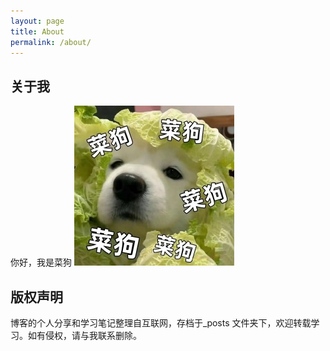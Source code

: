 ```yaml
---
layout: page
title: About
permalink: /about/
---
```


## 关于我
你好，我是菜狗
![caigou_is_me](https://raw.githubusercontent.com/zhangzl96/zhangzl96.github.io/master/images/caigou.jpg)

## 版权声明

博客的个人分享和学习笔记整理自互联网，存档于_posts 文件夹下，欢迎转载学习。如有侵权，请与我联系删除。
